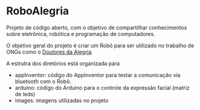 # RoboAlegria
Projeto de código aberto, com o objetivo de compartilhar conhecimentos sobre eletrônica, robótica e programação de computadores.

O objetivo geral do projeto é criar um Robô para ser utilizado no trabalho de ONGs como o [Doutores da Alegria](https://www.doutoresdaalegria.org.br/).

A estrutra dos diretórios está organizada para
- appInventor: código do AppInventor para testar a comunicação via bluetooth com o Robô.
- arduino: código do Arduino para o controle da expressão facial (matriz de leds)
- images: imagens utilizadas no projeto
